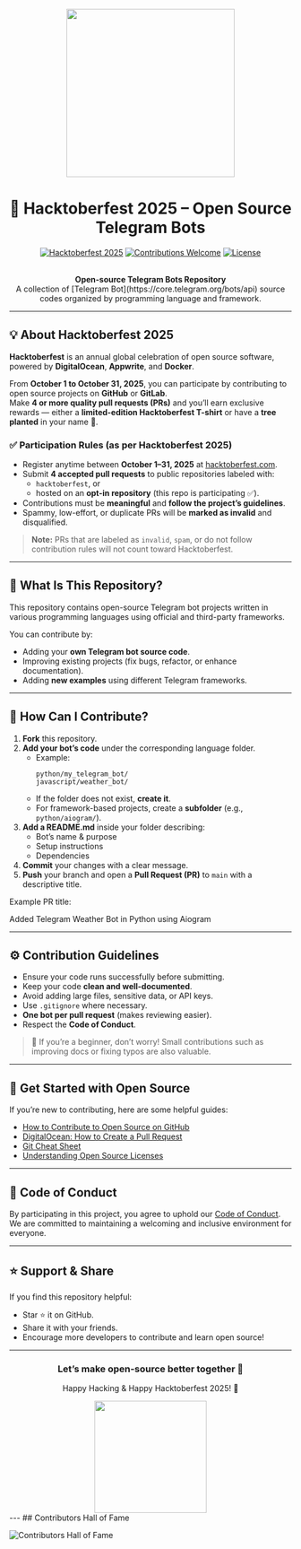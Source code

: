 <br>
<div align="center">

<picture>
  <source media="(prefers-color-scheme: dark)" srcset="https://user-images.githubusercontent.com/70066170/193515210-f6929e81-fbf8-4e5c-9de4-904a4a71ba16.png">
  <img width="300" src="https://user-images.githubusercontent.com/70066170/193515452-ebdf9e40-b074-4cfe-b19d-716d66b7e724.png">
</picture>

<br>

# 🎉 Hacktoberfest 2025 – Open Source Telegram Bots
[![Hacktoberfest 2025](https://img.shields.io/badge/Hacktoberfest-2025-blueviolet?style=for-the-badge&logo=github)](https://hacktoberfest.com/)
[![Contributions Welcome](https://img.shields.io/badge/Contributions-Welcome-brightgreen?style=for-the-badge)](#how-can-i-contribute)
[![License](https://img.shields.io/github/license/username/repo?style=for-the-badge)](./LICENSE)

<br>
<strong>Open-source Telegram Bots Repository</strong><br>
A collection of [Telegram Bot](https://core.telegram.org/bots/api) source codes organized by programming language and framework.
</div>

---

## 💡 About Hacktoberfest 2025

**Hacktoberfest** is an annual global celebration of open source software, powered by **DigitalOcean**, **Appwrite**, and **Docker**.

From **October 1 to October 31, 2025**, you can participate by contributing to open source projects on **GitHub** or **GitLab**.  
Make **4 or more quality pull requests (PRs)** and you’ll earn exclusive rewards — either a **limited-edition Hacktoberfest T-shirt** or have a **tree planted** in your name 🌱.

### ✅ Participation Rules (as per Hacktoberfest 2025)

- Register anytime between **October 1–31, 2025** at [hacktoberfest.com](https://hacktoberfest.com/).
- Submit **4 accepted pull requests** to public repositories labeled with:
  - `hacktoberfest`, or  
  - hosted on an **opt-in repository** (this repo is participating ✅).
- Contributions must be **meaningful** and **follow the project’s guidelines**.
- Spammy, low-effort, or duplicate PRs will be **marked as invalid** and disqualified.

> **Note:** PRs that are labeled as `invalid`, `spam`, or do not follow contribution rules will not count toward Hacktoberfest.

---

## 🧠 What Is This Repository?

This repository contains open-source Telegram bot projects written in various programming languages using official and third-party frameworks.

You can contribute by:
- Adding your **own Telegram bot source code**.
- Improving existing projects (fix bugs, refactor, or enhance documentation).
- Adding **new examples** using different Telegram frameworks.

---

## 🚀 How Can I Contribute?

1. **Fork** this repository.
2. **Add your bot’s code** under the corresponding language folder.
   - Example:  
     ```
     python/my_telegram_bot/
     javascript/weather_bot/
     ```
   - If the folder does not exist, **create it**.
   - For framework-based projects, create a **subfolder** (e.g., `python/aiogram/`).
3. **Add a README.md** inside your folder describing:
   - Bot’s name & purpose
   - Setup instructions
   - Dependencies
4. **Commit** your changes with a clear message.
5. **Push** your branch and open a **Pull Request (PR)** to `main` with a descriptive title.

Example PR title:

Added Telegram Weather Bot in Python using Aiogram


---

## ⚙️ Contribution Guidelines

- Ensure your code runs successfully before submitting.
- Keep your code **clean and well-documented**.
- Avoid adding large files, sensitive data, or API keys.
- Use `.gitignore` where necessary.
- **One bot per pull request** (makes reviewing easier).
- Respect the **Code of Conduct**.

> 💬 If you’re a beginner, don’t worry! Small contributions such as improving docs or fixing typos are also valuable.

---

## 🌱 Get Started with Open Source

If you’re new to contributing, here are some helpful guides:

- [How to Contribute to Open Source on GitHub](https://opensource.guide/how-to-contribute/)
- [DigitalOcean: How to Create a Pull Request](https://www.digitalocean.com/community/tutorials/how-to-create-a-pull-request-on-github)
- [Git Cheat Sheet](https://education.github.com/git-cheat-sheet-education.pdf)
- [Understanding Open Source Licenses](https://choosealicense.com/)

---

## 📜 Code of Conduct

By participating in this project, you agree to uphold our [Code of Conduct](./CODE_OF_CONDUCT.md).  
We are committed to maintaining a welcoming and inclusive environment for everyone.

---

## ⭐ Support & Share

If you find this repository helpful:
- Star ⭐ it on GitHub.
- Share it with your friends.
- Encourage more developers to contribute and learn open source!

---

<div align="center">
  <h3>Let’s make open-source better together 💪</h3>
  <p>Happy Hacking & Happy Hacktoberfest 2025! 🎃</p>
  <a href="https://hacktoberfest.com/"><img width="200" src="https://hacktoberfest.com/_next/static/media/logo-hacktoberfest-12--nav.0ac01b46.svg"></a>
</div>
---
## Contributors Hall of Fame

![Contributors Hall of Fame](https://github.aryansinghnegi.dev/?repo=JinsoRaj/TelegramBots)
